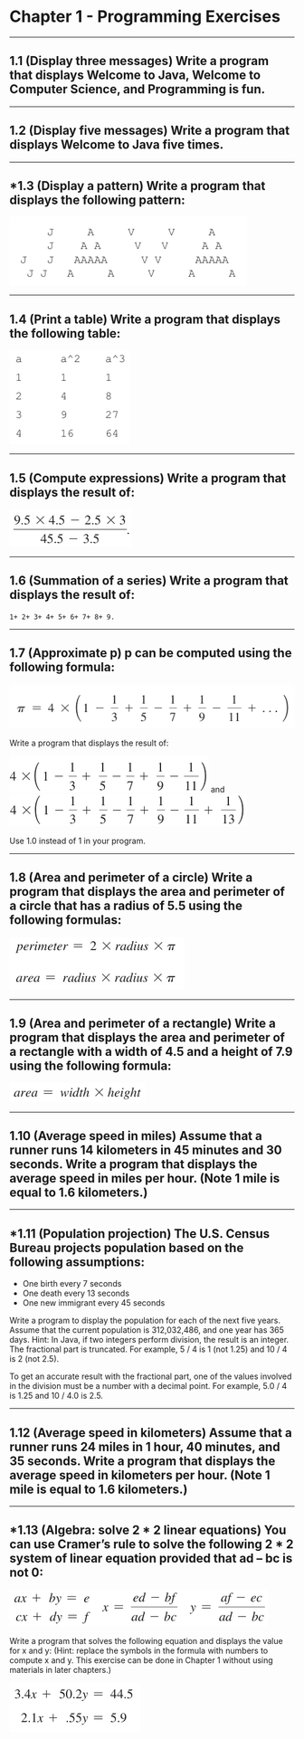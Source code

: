 # Chapter 1 - Programming Exercises

---

## 1.1 (Display three messages) Write a program that displays Welcome to Java, Welcome to Computer Science, and Programming is fun.

---

## 1.2 (Display five messages) Write a program that displays Welcome to Java five times.

---

## *1.3 (Display a pattern) Write a program that displays the following pattern:
![alt text](../chapter1/images/1.3.png)

---

## 1.4 (Print a table) Write a program that displays the following table:
![alt text](../chapter1/images/1.4.png)

---

## 1.5 (Compute expressions) Write a program that displays the result of:
![alt text](../chapter1/images/1.5.png)

---

## 1.6 (Summation of a series) Write a program that displays the result of:
    1+ 2+ 3+ 4+ 5+ 6+ 7+ 8+ 9.

---

## 1.7 (Approximate p) p can be computed using the following formula:
![alt text](../chapter1/images/1.7.png)


Write a program that displays the result of: 

![alt text](../chapter1/images/1.7.1.png) and ![alt text](../chapter1/images/1.7.2.png)

Use 1.0 instead of 1 in your program.

---

## 1.8 (Area and perimeter of a circle) Write a program that displays the area and perimeter of a circle that has a radius of 5.5 using the following formulas:

![alt text](../chapter1/images/1.8.png)

---

## 1.9 (Area and perimeter of a rectangle) Write a program that displays the area and perimeter of a rectangle with a width of 4.5 and a height of 7.9 using the following formula:

![alt text](../chapter1/images/1.9.png)

---

## 1.10 (Average speed in miles) Assume that a runner runs 14 kilometers in 45 minutes and 30 seconds. Write a program that displays the average speed in miles per hour. (Note 1 mile is equal to 1.6 kilometers.)

---

## *1.11 (Population projection) The U.S. Census Bureau projects population based on the following assumptions:
 
- One birth every 7 seconds
- One death every 13 seconds
- One new immigrant every 45 seconds

Write a program to display the population for each of the next five years. Assume that the current population is 312,032,486, and one year has 365 days. 
Hint: In Java, if two integers perform division, the result is an integer. The fractional part is truncated. 
For example, 5 / 4 is 1 (not 1.25) and 10 / 4 is 2 (not 2.5). 

To get an accurate result with the fractional part, one of the values involved in the division must be a number with a decimal point. 
For example, 5.0 / 4 is 1.25 and 10 / 4.0 is 2.5.

---

## 1.12 (Average speed in kilometers) Assume that a runner runs 24 miles in 1 hour, 40 minutes, and 35 seconds. Write a program that displays the average speed in kilometers per hour. (Note 1 mile is equal to 1.6 kilometers.)

---

## *1.13 (Algebra: solve 2 * 2 linear equations) You can use Cramer’s rule to solve the following 2 * 2 system of linear equation provided that ad – bc is not 0:

![alt text](../chapter1/images/1.13.png)


Write a program that solves the following equation and displays the value for x and y: 
(Hint: replace the symbols in the formula with numbers to compute x and y. This exercise can be done in Chapter 1 without using materials in later chapters.)

![alt text](../chapter1/images/1.13.1.png)
